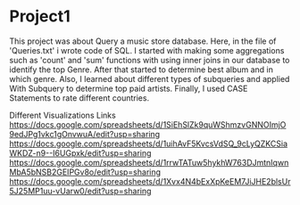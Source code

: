 # Project1
This project was about Query a music store database. Here, in the file of 'Queries.txt' i wrote code of SQL. I started with making some aggregations such as 'count' and 'sum' functions with using inner joins in our database to identify the top Genre. After that started to determine best album and in which genre. Also, I learned about different types of subqueries and applied With Subquery to determine top paid artists. Finally, I used CASE Statements to rate different countries. 

Different Visualizations Links
https://docs.google.com/spreadsheets/d/1SiEhSlZk9quWShmzvGNNOImjO9edJPg1vkc1gOnvwuA/edit?usp=sharing
https://docs.google.com/spreadsheets/d/1uihAvF5KvcsVdSQ_9cLyQZKCSiaWKDZ-n9--I6UGpxk/edit?usp=sharing
https://docs.google.com/spreadsheets/d/1rrwTATuw5hykhW763DJmtnIqwnMbA5bNSB2GEIPGv8o/edit?usp=sharing
https://docs.google.com/spreadsheets/d/1Xvx4N4bExXpKeEM7JiJHE2blsUr5J25MP1uu-vUarw0/edit?usp=sharing
